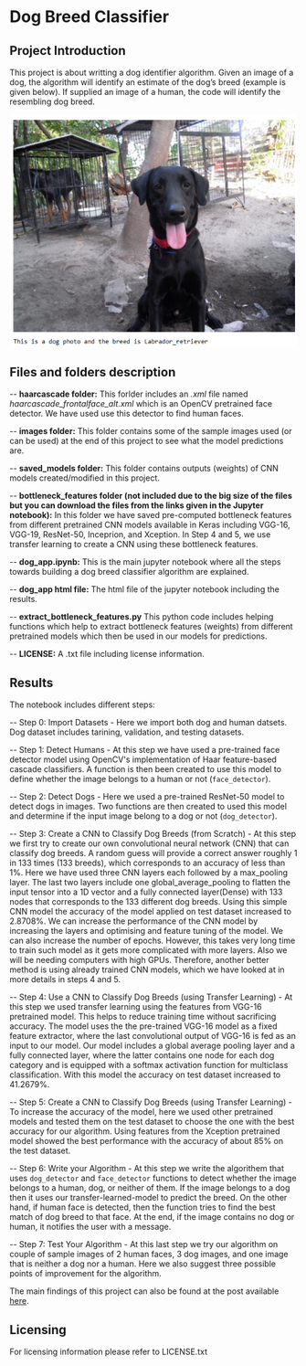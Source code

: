 [//]: # (Image References)

[image1]: ./images/sample_dog_output2.png "Sample Output"


# Dog Breed Classifier

## Project Introduction

This project is about writting a dog identifier algorithm. Given an image of a dog, the algorithm will identify an estimate of the dog’s breed (example is given below). If supplied an image of a human, the code will identify the resembling dog breed.  

![Sample Output][image1]


## Files and folders description

-- **haarcascade folder:** This forlder includes an _.xml_ file named _haarcascade_frontalface_alt.xml_ which is an OpenCV pretrained face detector. We have used use this detector to find human faces.

-- **images folder:** This folder contains some of the sample images used (or can be used) at the end of this project to see what the model predictions are.  

-- **saved_models folder:** This folder contains outputs (weights) of CNN models created/modified in this project.

-- **bottleneck_features folder (not included due to the big size of the files but you can download the files from the links given in the Jupyter notebook):** In this folder we have saved pre-computed bottleneck features from different pretrained CNN models available in Keras including VGG-16, VGG-19, ResNet-50, Inceprion, and Xception. In Step 4 and 5, we use transfer learning to create a CNN using these bottleneck features. 

-- **dog_app.ipynb:** This is the main jupyter notebook where all the steps towards building a dog breed classifier algorithm are explained. 

-- **dog_app html file:** The html file of the jupyter notebook including the results.
 
-- **extract_bottleneck_features.py** This python code includes helping functions which help to extract bottleneck features (weights) from different pretrained models which then be used in our models for predictions. 

-- **LICENSE:** A .txt file including license information.

## Results

The notebook includes different steps:

-- Step 0: Import Datasets
	- Here we import both dog and human datsets. Dog dataset includes tarining, validation, and testing datasets. 

-- Step 1: Detect Humans
	- At this step we have used a pre-trained face detector model using OpenCV's implementation of Haar feature-based cascade classifiers. A function is then been created to use this model to define whether the image belongs to a human or not (`face_detector`).

-- Step 2: Detect Dogs
	- Here we used a pre-trained ResNet-50 model to detect dogs in images. Two functions are then created to used this model and determine if the input image belong to a dog or not (`dog_detector`). 

-- Step 3: Create a CNN to Classify Dog Breeds (from Scratch)
	- At this step we first try to create our own convolutional neural network (CNN) that can classify dog breeds. A random guess will provide a correct answer roughly 1 in 133 times (133 breeds), which corresponds to an accuracy of less than 1%. Here we have used three CNN layers each followed by a max_pooling layer. The last two layers include one global_average_pooling to flatten the input tensor into a 1D vector and a fully connected layer(Dense) with 133 nodes that corresponds to the 133 different dog breeds. Using this simple CNN model the accuracy of the model applied on test dataset increased to 2.8708%. We can increase the performance of the CNN model by increasing the layers and optimising and feature tuning of the model. We can also increase the number of epochs. However, this takes very long time to train such model as it gets more complicated with more layers. Also we will be needing computers with high GPUs. Therefore, another better method is using already trained CNN models, which we have looked at in more details in steps 4 and 5.

-- Step 4: Use a CNN to Classify Dog Breeds (using Transfer Learning)
	- At this step we used transfer learning using the features from VGG-16 pretrained model. This helps to reduce training time without sacrificing accuracy. The model uses the the pre-trained VGG-16 model as a fixed feature extractor, where the last convolutional output of VGG-16 is fed as an input to our model. Our model includes a global average pooling layer and a fully connected layer, where the latter contains one node for each dog category and is equipped with a softmax activation function for multiclass classification. With this model the accuracy on test dataset increased to 41.2679%.

-- Step 5: Create a CNN to Classify Dog Breeds (using Transfer Learning)
	- To increase the accuracy of the model, here we used other pretrained models and tested them on the test dataset to choose the one with the best accuracy for our algorithm. Using features from the Xception pretrained model showed the best performance with the accuracy of about 85% on the test dataset. 

-- Step 6: Write your Algorithm
	- At this step we write the algorithem that uses `dog_detector` and `face_detector` functions to detect whether the image belongs to a human, dog, or neither of them. If the image belongs to a dog then it uses our transfer-learned-model to predict the breed. On the other hand, if human face is detected, then the function tries to find the best match of dog breed to that face. At the end, if the image contains no dog or human, it notifies the user with a message.  

-- Step 7: Test Your Algorithm
	- At this last step we try our algorithm on couple of sample images of 2 human faces, 3 dog images, and one image that is neither a dog nor a human. Here we also suggest three possible points of improvement for the algorithm.


The main findings of this project can also be found at the post available [here](https://medium.com/@rojan.saghian/lets-find-your-dog-breed-3b0eb5edbb3a).




## Licensing

For licensing information please refer to LICENSE.txt


